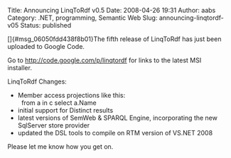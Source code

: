 Title: Announcing LinqToRdf v0.5
Date: 2008-04-26 19:31
Author: aabs
Category: .NET, programming, Semantic Web
Slug: announcing-linqtordf-v05
Status: published

[]{#msg_06050fdd438f8b01}The fifth release of LinqToRdf has just been uploaded to Google Code.

Go to <http://code.google.com/p/linqtordf> for links to the latest MSI  
installer.

LinqToRdf Changes:  
- Member access projections like this:  
  from a in c select a.Name  
- initial support for Distinct results  
- latest versions of SemWeb & SPARQL Engine, incorporating the new  
SqlServer store provider  
- updated the DSL tools to compile on RTM version of VS.NET 2008

Please let me know how you get on.
